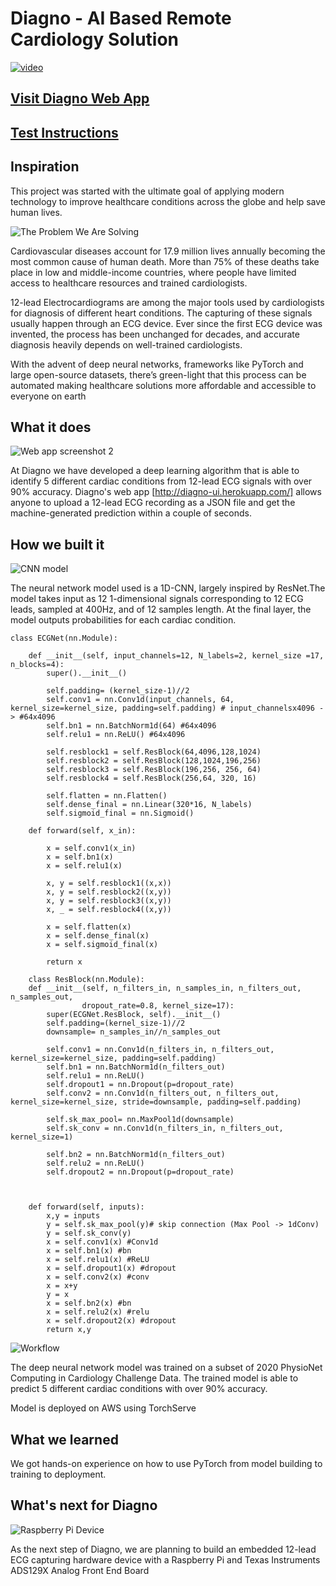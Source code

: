 # Diagno - AI Based Remote Cardiology Solution

[![video](https://i.vimeocdn.com/filter/overlay?src0=https%3A%2F%2Fi.vimeocdn.com%2Fvideo%2F946614890_1280x720.webp&src1=https%3A%2F%2Ff.vimeocdn.com%2Fimages_v6%2Fshare%2Fplay_icon_overlay.png)](https://vimeo.com/451631301)

## [Visit Diagno Web App](http://diagno-ui.herokuapp.com/) 
## [Test Instructions](https://github.com/shehanmunasinghe/diagno/blob/master/Test%20Instructions.md)


## Inspiration

This project was started with the ultimate goal of applying modern technology to improve healthcare conditions across the globe and help save human lives.

![The Problem We Are Solving](https://github.com/shehanmunasinghe/diagno/blob/master/Docs/images/2.png?raw=true)


Cardiovascular diseases account for 17.9 million lives annually becoming the most common cause of human death. More than 75% of these deaths take place in low and middle-income countries, where people have limited access to healthcare resources and trained cardiologists. 

12-lead Electrocardiograms are among the major tools used by cardiologists for diagnosis of different heart conditions. The capturing of these signals usually happen through an ECG device. Ever since the first ECG device was invented, the process has been unchanged for decades, and accurate diagnosis heavily depends on well-trained cardiologists.

With the advent of deep neural networks, frameworks like PyTorch and large open-source datasets, there’s green-light that this process can be automated making healthcare solutions more affordable and accessible to everyone on earth

## What it does

![Web app screenshot 2](https://github.com/shehanmunasinghe/diagno/blob/master/Docs/images/Screenshot2.PNG?raw=true)

At Diagno we have developed a deep learning algorithm that is able to identify 5 different cardiac conditions from 12-lead ECG signals with over 90% accuracy. Diagno's web app [http://diagno-ui.herokuapp.com/] allows anyone to upload a 12-lead ECG recording as a JSON file and get the machine-generated prediction within a couple of seconds.

## How we built it
![CNN model](https://github.com/shehanmunasinghe/diagno/blob/master/Docs/images/3.png?raw=true)

The neural network model used is a 1D-CNN, largely inspired by ResNet.The model takes input as 12 1-dimensional signals corresponding to 12 ECG leads, sampled at 400Hz, and of 12 samples length. At the final layer, the model outputs probabilities for each cardiac condition.


    class ECGNet(nn.Module):
        
        def __init__(self, input_channels=12, N_labels=2, kernel_size =17,  n_blocks=4):
            super().__init__()

            self.padding= (kernel_size-1)//2
            self.conv1 = nn.Conv1d(input_channels, 64, kernel_size=kernel_size, padding=self.padding) # input_channelsx4096 -> #64x4096
            self.bn1 = nn.BatchNorm1d(64) #64x4096
            self.relu1 = nn.ReLU() #64x4096

            self.resblock1 = self.ResBlock(64,4096,128,1024)
            self.resblock2 = self.ResBlock(128,1024,196,256)
            self.resblock3 = self.ResBlock(196,256, 256, 64)
            self.resblock4 = self.ResBlock(256,64, 320, 16)
            
            self.flatten = nn.Flatten()
            self.dense_final = nn.Linear(320*16, N_labels)
            self.sigmoid_final = nn.Sigmoid()
        
        def forward(self, x_in):
            
            x = self.conv1(x_in)
            x = self.bn1(x)
            x = self.relu1(x)

            x, y = self.resblock1((x,x))
            x, y = self.resblock2((x,y))
            x, y = self.resblock3((x,y))
            x, _ = self.resblock4((x,y))
            
            x = self.flatten(x)
            x = self.dense_final(x)
            x = self.sigmoid_final(x)

            return x 
    
        class ResBlock(nn.Module):
        def __init__(self, n_filters_in, n_samples_in, n_filters_out, n_samples_out,
                    dropout_rate=0.8, kernel_size=17):
            super(ECGNet.ResBlock, self).__init__()
            self.padding=(kernel_size-1)//2 
            downsample= n_samples_in//n_samples_out 

            self.conv1 = nn.Conv1d(n_filters_in, n_filters_out, kernel_size=kernel_size, padding=self.padding) 
            self.bn1 = nn.BatchNorm1d(n_filters_out)
            self.relu1 = nn.ReLU() 
            self.dropout1 = nn.Dropout(p=dropout_rate)
            self.conv2 = nn.Conv1d(n_filters_out, n_filters_out, kernel_size=kernel_size, stride=downsample, padding=self.padding) 
            
            self.sk_max_pool= nn.MaxPool1d(downsample)
            self.sk_conv = nn.Conv1d(n_filters_in, n_filters_out, kernel_size=1) 
            
            self.bn2 = nn.BatchNorm1d(n_filters_out) 
            self.relu2 = nn.ReLU() 
            self.dropout2 = nn.Dropout(p=dropout_rate)
            
            

        def forward(self, inputs):
            x,y = inputs
            y = self.sk_max_pool(y)# skip connection (Max Pool -> 1dConv)
            y = self.sk_conv(y)
            x = self.conv1(x) #Conv1d
            x = self.bn1(x) #bn
            x = self.relu1(x) #ReLU
            x = self.dropout1(x) #dropout 
            x = self.conv2(x) #conv
            x = x+y
            y = x
            x = self.bn2(x) #bn
            x = self.relu2(x) #relu
            x = self.dropout2(x) #dropout 
            return x,y


![Workflow](https://github.com/shehanmunasinghe/diagno/blob/master/Docs/images/4.png?raw=true)

The deep neural network model was trained on a subset of 2020 PhysioNet Computing in Cardiology Challenge Data. The trained model is able to predict 5 different cardiac conditions with over 90% accuracy.

Model is deployed on AWS using TorchServe



## What we learned
We got hands-on experience on how to use PyTorch from model building to training to deployment.

## What's next for Diagno
![Raspberry Pi Device](https://github.com/shehanmunasinghe/diagno/blob/master/Docs/images/next_steps.jpeg?raw=true)

As the next step of Diagno, we are planning to build an embedded 12-lead ECG capturing hardware device with a Raspberry Pi and Texas Instruments ADS129X Analog Front End Board